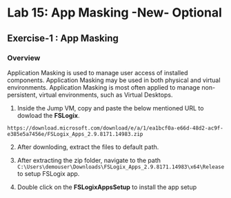 # Lab 15: App Masking -New- Optional


##  Exercise-1 : App Masking


### Overview

Application Masking is used to manage user access of installed components. Application Masking may be used in both physical and virtual environments. Application Masking is most often applied to manage non-persistent, virtual environments, such as Virtual Desktops.


1. Inside the Jump VM, copy and paste the below mentioned URL to dowload the **FSLogix**.

  ```
  https://download.microsoft.com/download/e/a/1/ea1bcf0a-e66d-48d2-ac9f-e385e5a7456e/FSLogix_Apps_2.9.8171.14983.zip
  ```
  
2. After downloding, extract the files to default path.

3. After extracting the zip folder, navigate to the path ```C:\Users\demouser\Downloads\FSLogix_Apps_2.9.8171.14983\x64\Release``` to setup FSLogix app.

4. Double click on the **FSLogixAppsSetup** to install the app setup
